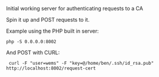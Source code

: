 Initial working server for authenticating requests to a CA

Spin it up and POST requests to it.

Example using the PHP built in server:

```
php -S 0.0.0.0:8002
```

And POST with CURL:

```
 curl -F "user=wems" -F "key=@/home/ben/.ssh/id_rsa.pub" http://localhost:8002/request-cert
```